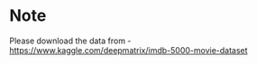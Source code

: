 # Note

Please download the data from - 
https://www.kaggle.com/deepmatrix/imdb-5000-movie-dataset




